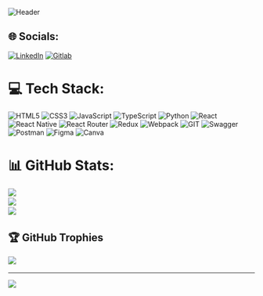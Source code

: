 <!-- ![Header](https://github.com/AngryAndrii/AngryAndrii/blob/main/assets/parrot.jpg) -->

![Header](<img src="http://github.com/AngryAndrii/AngryAndrii/blob/main/assets/parrot.jpg" width="500" />)

## 🌐 Socials:

[![LinkedIn](https://img.shields.io/badge/LinkedIn-%230077B5.svg?logo=linkedin&logoColor=white)](https://linkedin.com/in/andrii-chychkan)
[![Gitlab](https://img.shields.io/badge/GitLab-%232e302e?style=flat-square&logo=gitlab&labelColor=%230c851c)](https://gitlab.com/AngryAndrii)

# 💻 Tech Stack:

![HTML5](https://img.shields.io/badge/html5-%23E34F26.svg?style=for-the-badge&logo=html5&logoColor=white) ![CSS3](https://img.shields.io/badge/css3-%231572B6.svg?style=for-the-badge&logo=css3&logoColor=white) ![JavaScript](https://img.shields.io/badge/javascript-%23323330.svg?style=for-the-badge&logo=javascript&logoColor=%23F7DF1E) ![TypeScript](https://img.shields.io/badge/typescript-%23007ACC.svg?style=for-the-badge&logo=typescript&logoColor=white) ![Python](https://img.shields.io/badge/python-3670A0?style=for-the-badge&logo=python&logoColor=ffdd54) ![React](https://img.shields.io/badge/react-%2320232a.svg?style=for-the-badge&logo=react&logoColor=%2361DAFB) ![React Native](https://img.shields.io/badge/react_native-%2320232a.svg?style=for-the-badge&logo=react&logoColor=%2361DAFB) ![React Router](https://img.shields.io/badge/React_Router-CA4245?style=for-the-badge&logo=react-router&logoColor=white) ![Redux](https://img.shields.io/badge/redux-%23593d88.svg?style=for-the-badge&logo=redux&logoColor=white) ![Webpack](https://img.shields.io/badge/webpack-%238DD6F9.svg?style=for-the-badge&logo=webpack&logoColor=black) ![GIT](https://img.shields.io/badge/Git-fc6d26?style=for-the-badge&logo=git&logoColor=white) ![Swagger](https://img.shields.io/badge/-Swagger-%23Clojure?style=for-the-badge&logo=swagger&logoColor=white) ![Postman](https://img.shields.io/badge/Postman-FF6C37?style=for-the-badge&logo=postman&logoColor=white) ![Figma](https://img.shields.io/badge/figma-%23F24E1E.svg?style=for-the-badge&logo=figma&logoColor=white) ![Canva](https://img.shields.io/badge/Canva-%2300C4CC.svg?style=for-the-badge&logo=Canva&logoColor=white)

# 📊 GitHub Stats:

![](https://github-readme-stats.vercel.app/api?username=angryAndrii&theme=slateorange&hide_border=false&include_all_commits=false&count_private=true)<br/>
![](https://github-readme-streak-stats.herokuapp.com/?user=angryAndrii&theme=slateorange&hide_border=false)<br/>
![](https://github-readme-stats.vercel.app/api/top-langs/?username=angryAndrii&theme=slateorange&hide_border=false&include_all_commits=false&count_private=true&layout=compact)

## 🏆 GitHub Trophies

![](https://github-profile-trophy.vercel.app/?username=angryAndrii&theme=radical&no-frame=false&no-bg=false&margin-w=4)

---

[![](https://visitcount.itsvg.in/api?id=angryAndrii&icon=0&color=0)](https://visitcount.itsvg.in)

<!-- Proudly created with GPRM ( https://gprm.itsvg.in ) -->
